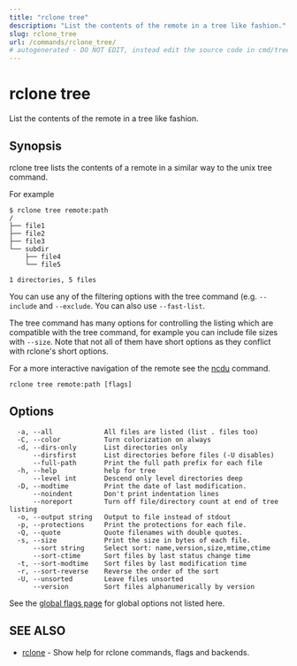 ```yaml
---
title: "rclone tree"
description: "List the contents of the remote in a tree like fashion."
slug: rclone_tree
url: /commands/rclone_tree/
# autogenerated - DO NOT EDIT, instead edit the source code in cmd/tree/ and as part of making a release run "make commanddocs"
---
```

# rclone tree

List the contents of the remote in a tree like fashion.

## Synopsis


rclone tree lists the contents of a remote in a similar way to the
unix tree command.

For example

    $ rclone tree remote:path
    /
    ├── file1
    ├── file2
    ├── file3
    └── subdir
        ├── file4
        └── file5

    1 directories, 5 files

You can use any of the filtering options with the tree command (e.g.
`--include` and `--exclude`.  You can also use `--fast-list`.

The tree command has many options for controlling the listing which
are compatible with the tree command, for example you can include file
sizes with `--size`.  Note that not all of them have
short options as they conflict with rclone's short options.

For a more interactive navigation of the remote see the
[ncdu](/commands/rclone_ncdu/) command.


```
rclone tree remote:path [flags]
```

## Options

```
  -a, --all             All files are listed (list . files too)
  -C, --color           Turn colorization on always
  -d, --dirs-only       List directories only
      --dirsfirst       List directories before files (-U disables)
      --full-path       Print the full path prefix for each file
  -h, --help            help for tree
      --level int       Descend only level directories deep
  -D, --modtime         Print the date of last modification.
      --noindent        Don't print indentation lines
      --noreport        Turn off file/directory count at end of tree listing
  -o, --output string   Output to file instead of stdout
  -p, --protections     Print the protections for each file.
  -Q, --quote           Quote filenames with double quotes.
  -s, --size            Print the size in bytes of each file.
      --sort string     Select sort: name,version,size,mtime,ctime
      --sort-ctime      Sort files by last status change time
  -t, --sort-modtime    Sort files by last modification time
  -r, --sort-reverse    Reverse the order of the sort
  -U, --unsorted        Leave files unsorted
      --version         Sort files alphanumerically by version
```

See the [global flags page](/flags/) for global options not listed here.

## SEE ALSO

* [rclone](/commands/rclone/)	 - Show help for rclone commands, flags and backends.

